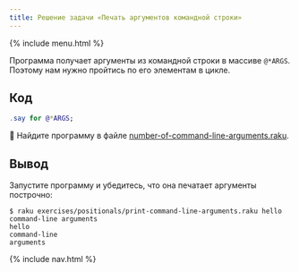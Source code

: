```yaml
---
title: Решение задачи «Печать аргументов командной строки»
---
```


{% include menu.html %}

Программа получает аргументы из командной строки в массиве `@*ARGS`. Поэтому нам нужно пройтись по его элементам в цикле.

## Код

```raku
.say for @*ARGS;
```

🦋 Найдите программу в файле [number-of-command-line-arguments.raku](https://github.com/ash/raku-course/blob/master/exercises/positionals/print-command-line-arguments.raku).

## Вывод

Запустите программу и убедитесь, что она печатает аргументы построчно:

```console
$ raku exercises/positionals/print-command-line-arguments.raku hello command-line arguments
hello
command-line
arguments
```

{% include nav.html %}